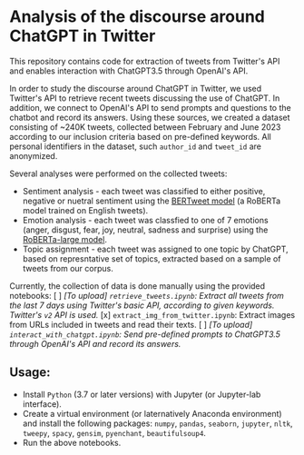 # Analysis of the discourse around ChatGPT in Twitter
This repository contains code for extraction of tweets from Twitter's API and enables interaction with ChatGPT3.5 through OpenAI's API.

In order to study the discourse around ChatGPT in Twitter, we used Twitter's API to retrieve recent tweets discussing the use of ChatGPT.
In addition, we connect to OpenAI's API to send prompts and questions to the chatbot and record its answers.
Using these sources, we created a dataset consisting of ~240K tweets, collected between February and June 2023 according to our inclusion criteria based on pre-defined keywords.
All personal identifiers in the dataset, such ```author_id``` and ```tweet_id``` are anonymized.

Several analyses were performed on the collected tweets:
- Sentiment analysis - each tweet was classified to either positive, negative or nuetral sentiment using the [BERTweet model](https://huggingface.co/finiteautomata/bertweet-base-sentiment-analysis) (a RoBERTa model trained on English tweets).
- Emotion analysis - each tweet was classfied to one of 7 emotions (anger, disgust, fear, joy, neutral, sadness and surprise) using the [RoBERTa-large model](https://huggingface.co/j-hartmann/emotion-english-distilroberta-base).
- Topic assignment - each tweet was assigned to one topic by ChatGPT, based on represntative set of topics, extracted based on a sample of tweets from our corpus.

Currently, the collection of data is done manually using the provided notebooks:
[ ] _[To upload] ```retrieve_tweets.ipynb```: Extract all tweets from the last 7 days using Twitter's basic API, according to given keywords. Twitter's ```v2``` API is used._
[x] ```extract_img_from_twitter.ipynb```: Extract images from URLs included in tweets and read their texts.
[ ] _[To upload] ```interact_with_chatgpt.ipynb```: Send pre-defined prompts to ChatGPT3.5 through OpenAI's API and record its answers._

## Usage:
- Install ```Python```  (3.7 or later versions) with Jupyter (or Jupyter-lab interface).
- Create a virtual environment (or laternatively Anaconda environment) and install the following packages: ```numpy```, ```pandas```, ```seaborn```, ```jupyter```, ```nltk```, ```tweepy```, ```spacy```, ```gensim```, ```pyenchant```, ```beautifulsoup4```.
- Run the above notebooks.
